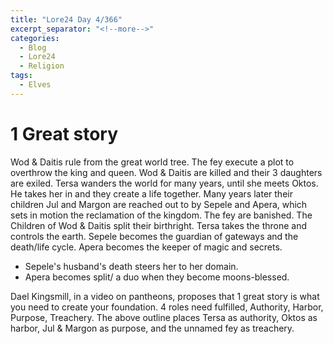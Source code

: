 ```yaml
---
title: "Lore24 Day 4/366"
excerpt_separator: "<!--more-->"
categories: 
  - Blog
  - Lore24 
  - Religion
tags:
  - Elves
---
```


# 1 Great story
Wod & Daitis rule from the great world tree. The fey execute a plot to overthrow the king and queen. Wod & Daitis are killed and their 3 daughters are exiled.
Tersa wanders the world for many years, until she meets Oktos. He takes her in and they create a life together. Many years later their children Jul and Margon are reached out to by Sepele and Apera, which sets in motion the reclamation of the kingdom. 
The fey are banished. The Children of Wod & Daitis split their birthright. Tersa takes the throne and controls the earth. Sepele becomes the guardian of gateways and the death/life cycle. Apera becomes the keeper of magic and secrets.

<!--more-->

- Sepele's husband's death steers her to her domain.
- Apera becomes split/ a duo when they become moons-blessed.


Dael Kingsmill, in a video on pantheons, proposes that 1 great story is what you need to create your foundation. 4 roles need fulfilled, Authority, Harbor, Purpose, Treachery.
The above outline places Tersa as authority, Oktos as harbor, Jul & Margon as purpose, and the unnamed fey as treachery.